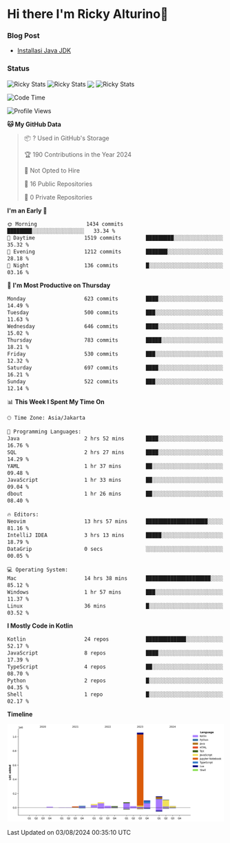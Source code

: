 # Hi there I'm Ricky Alturino👋

### Blog Post

<!-- BLOG-POST-LIST:START -->

- [Installasi Java JDK](https://onirutla.medium.com/installasi-java-jdk-ec701beeb5cb?source=rss-d9d81c918cc9------2)
<!-- BLOG-POST-LIST:END -->

### Status

<img align="center" alt="Ricky Stats" src="https://github-readme-stats.vercel.app/api?username=Alturino&theme=dark&show_icons=true&hide_border=false" />
<img align="center" alt="Ricky Stats" src="https://github-readme-stats.vercel.app/api/top-langs/?username=Alturino&theme=dark&show_icons=true&layout=compact"/>
<img align="center" width="640px" src="https://github-readme-stats.vercel.app/api/wakatime?username=Alturino&layout=compact&hide_border=true&theme=dark">
<img align="center" alt="Ricky Stats" src="https://leetcard.jacoblin.cool/onirutla?border=0&radius=20&ext=activity"/>

<!--START_SECTION:waka-->
![Code Time](http://img.shields.io/badge/Code%20Time-440%20hrs%2044%20mins-blue)

![Profile Views](http://img.shields.io/badge/Profile%20Views-0-blue)

**🐱 My GitHub Data** 

> 📦 ? Used in GitHub's Storage 
 > 
> 🏆 190 Contributions in the Year 2024
 > 
> 🚫 Not Opted to Hire
 > 
> 📜 16 Public Repositories 
 > 
> 🔑 0 Private Repositories 
 > 
**I'm an Early 🐤** 

```text
🌞 Morning                1434 commits        ████████░░░░░░░░░░░░░░░░░   33.34 % 
🌆 Daytime                1519 commits        █████████░░░░░░░░░░░░░░░░   35.32 % 
🌃 Evening                1212 commits        ███████░░░░░░░░░░░░░░░░░░   28.18 % 
🌙 Night                  136 commits         █░░░░░░░░░░░░░░░░░░░░░░░░   03.16 % 
```
📅 **I'm Most Productive on Thursday** 

```text
Monday                   623 commits         ████░░░░░░░░░░░░░░░░░░░░░   14.49 % 
Tuesday                  500 commits         ███░░░░░░░░░░░░░░░░░░░░░░   11.63 % 
Wednesday                646 commits         ████░░░░░░░░░░░░░░░░░░░░░   15.02 % 
Thursday                 783 commits         █████░░░░░░░░░░░░░░░░░░░░   18.21 % 
Friday                   530 commits         ███░░░░░░░░░░░░░░░░░░░░░░   12.32 % 
Saturday                 697 commits         ████░░░░░░░░░░░░░░░░░░░░░   16.21 % 
Sunday                   522 commits         ███░░░░░░░░░░░░░░░░░░░░░░   12.14 % 
```


📊 **This Week I Spent My Time On** 

```text
🕑︎ Time Zone: Asia/Jakarta

💬 Programming Languages: 
Java                     2 hrs 52 mins       ████░░░░░░░░░░░░░░░░░░░░░   16.76 % 
SQL                      2 hrs 27 mins       ████░░░░░░░░░░░░░░░░░░░░░   14.29 % 
YAML                     1 hr 37 mins        ██░░░░░░░░░░░░░░░░░░░░░░░   09.48 % 
JavaScript               1 hr 33 mins        ██░░░░░░░░░░░░░░░░░░░░░░░   09.04 % 
dbout                    1 hr 26 mins        ██░░░░░░░░░░░░░░░░░░░░░░░   08.40 % 

🔥 Editors: 
Neovim                   13 hrs 57 mins      ████████████████████░░░░░   81.16 % 
IntelliJ IDEA            3 hrs 13 mins       █████░░░░░░░░░░░░░░░░░░░░   18.79 % 
DataGrip                 0 secs              ░░░░░░░░░░░░░░░░░░░░░░░░░   00.05 % 

💻 Operating System: 
Mac                      14 hrs 38 mins      █████████████████████░░░░   85.12 % 
Windows                  1 hr 57 mins        ███░░░░░░░░░░░░░░░░░░░░░░   11.37 % 
Linux                    36 mins             █░░░░░░░░░░░░░░░░░░░░░░░░   03.52 % 
```

**I Mostly Code in Kotlin** 

```text
Kotlin                   24 repos            █████████████░░░░░░░░░░░░   52.17 % 
JavaScript               8 repos             ████░░░░░░░░░░░░░░░░░░░░░   17.39 % 
TypeScript               4 repos             ██░░░░░░░░░░░░░░░░░░░░░░░   08.70 % 
Python                   2 repos             █░░░░░░░░░░░░░░░░░░░░░░░░   04.35 % 
Shell                    1 repo              █░░░░░░░░░░░░░░░░░░░░░░░░   02.17 % 
```



**Timeline**

![Lines of Code chart](https://raw.githubusercontent.com/Alturino/Alturino/main/assets/bar_graph.png)


 Last Updated on 03/08/2024 00:35:10 UTC
<!--END_SECTION:waka-->
